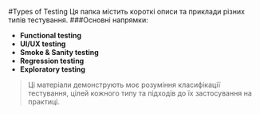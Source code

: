 #Types of Testing
Ця папка містить короткі описи та приклади різних типів тестування.
###Основні напрямки:
- **Functional testing**
- **UI/UX testing**
- **Smoke & Sanity testing**
- **Regression testing**
- **Exploratory testing**
> Ці матеріали демонструють моє розуміння класифікації тестування, цілей кожного типу та підходів до їх застосування на практиці.
